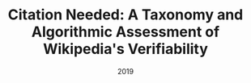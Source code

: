 ---
title: "Citation Needed: A Taxonomy and Algorithmic Assessment of Wikipedia's Verifiability"
collection: publications
permalink: /publication/2019-DBLP:conf_www_RediFMT19
date: 2019
venue: 'The World Wide Web Conference, {WWW} 2019, San Francisco, CA, USA, May 13-17, 2019'
---